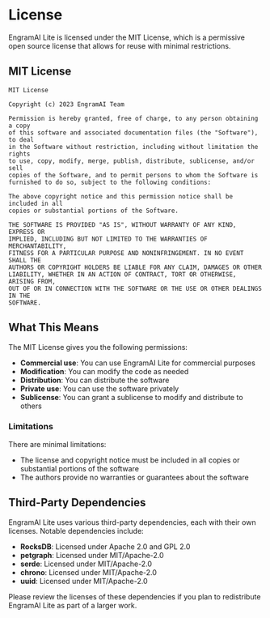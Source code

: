 # License

EngramAI Lite is licensed under the MIT License, which is a permissive open source license that allows for reuse with minimal restrictions.

## MIT License

```
MIT License

Copyright (c) 2023 EngramAI Team

Permission is hereby granted, free of charge, to any person obtaining a copy
of this software and associated documentation files (the "Software"), to deal
in the Software without restriction, including without limitation the rights
to use, copy, modify, merge, publish, distribute, sublicense, and/or sell
copies of the Software, and to permit persons to whom the Software is
furnished to do so, subject to the following conditions:

The above copyright notice and this permission notice shall be included in all
copies or substantial portions of the Software.

THE SOFTWARE IS PROVIDED "AS IS", WITHOUT WARRANTY OF ANY KIND, EXPRESS OR
IMPLIED, INCLUDING BUT NOT LIMITED TO THE WARRANTIES OF MERCHANTABILITY,
FITNESS FOR A PARTICULAR PURPOSE AND NONINFRINGEMENT. IN NO EVENT SHALL THE
AUTHORS OR COPYRIGHT HOLDERS BE LIABLE FOR ANY CLAIM, DAMAGES OR OTHER
LIABILITY, WHETHER IN AN ACTION OF CONTRACT, TORT OR OTHERWISE, ARISING FROM,
OUT OF OR IN CONNECTION WITH THE SOFTWARE OR THE USE OR OTHER DEALINGS IN THE
SOFTWARE.
```

## What This Means

The MIT License gives you the following permissions:

- **Commercial use**: You can use EngramAI Lite for commercial purposes
- **Modification**: You can modify the code as needed
- **Distribution**: You can distribute the software
- **Private use**: You can use the software privately
- **Sublicense**: You can grant a sublicense to modify and distribute to others

### Limitations

There are minimal limitations:

- The license and copyright notice must be included in all copies or substantial portions of the software
- The authors provide no warranties or guarantees about the software

## Third-Party Dependencies

EngramAI Lite uses various third-party dependencies, each with their own licenses. Notable dependencies include:

- **RocksDB**: Licensed under Apache 2.0 and GPL 2.0
- **petgraph**: Licensed under MIT/Apache-2.0
- **serde**: Licensed under MIT/Apache-2.0
- **chrono**: Licensed under MIT/Apache-2.0
- **uuid**: Licensed under MIT/Apache-2.0

Please review the licenses of these dependencies if you plan to redistribute EngramAI Lite as part of a larger work.